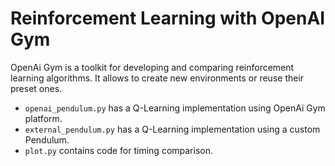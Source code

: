 # Reinforcement Learning with OpenAI Gym
OpenAi Gym is a toolkit for developing and comparing reinforcement learning algorithms. It allows to create new environments or reuse their preset ones.

* `openai_pendulum.py` has a Q-Learning implementation using OpenAi Gym platform.
* `external_pendulum.py` has a Q-Learning implementation using a custom Pendulum.
* `plot.py` contains code for timing comparison.